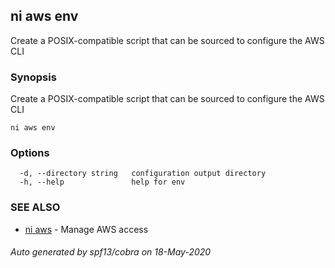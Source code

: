 ## ni aws env

Create a POSIX-compatible script that can be sourced to configure the AWS CLI

### Synopsis

Create a POSIX-compatible script that can be sourced to configure the AWS CLI

```
ni aws env
```

### Options

```
  -d, --directory string   configuration output directory
  -h, --help               help for env
```

### SEE ALSO

* [ni aws](ni_aws.md)	 - Manage AWS access

###### Auto generated by spf13/cobra on 18-May-2020
